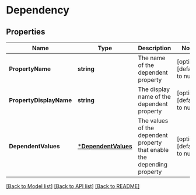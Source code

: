 # Dependency

## Properties
Name | Type | Description | Notes
------------ | ------------- | ------------- | -------------
**PropertyName** | **string** | The name of the dependent property | [optional] [default to null]
**PropertyDisplayName** | **string** | The display name of the dependent property | [optional] [default to null]
**DependentValues** | [***DependentValues**](DependentValues.md) | The values of the dependent property that enable the depending property | [optional] [default to null]

[[Back to Model list]](../README.md#documentation-for-models) [[Back to API list]](../README.md#documentation-for-api-endpoints) [[Back to README]](../README.md)


